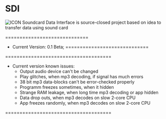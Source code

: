 # SDI 
![ICON](https://i112.fastpic.ru/big/2020/0527/15/8ee92ed9e628774e94b9de0538401315.png)
Soundcard Data Interface is source-closed project based on idea to transfer data using sound card

=============================
* Current Version: 0.1 Beta;
=============================


=====================================
* Current version known issues:
  - Output audio device can't be
  changed
  - Play glitches, when mp3 decoding,
  if signal has much errors
  - 38 bit mp3 data-blocks can't be
  error-checked properly
  - Programm freezes sometimes, when
  it hidden
  - Strange RAM leakage, when long
  time mp3 decoding or app hidden
  - Data drop outs, when mp3 decodes
  on slow 2-core CPU
  - App freezes randomly, when mp3
  decodes on slow 2-core CPU
  
=====================================
